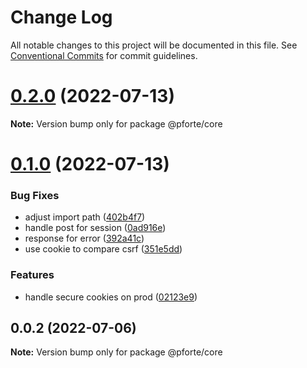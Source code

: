 # Change Log

All notable changes to this project will be documented in this file.
See [Conventional Commits](https://conventionalcommits.org) for commit guidelines.

# [0.2.0](https://github.com/pixelass/pforte/compare/v0.1.0...v0.2.0) (2022-07-13)

**Note:** Version bump only for package @pforte/core

# [0.1.0](https://github.com/pixelass/pforte/compare/v0.0.2...v0.1.0) (2022-07-13)

### Bug Fixes

- adjust import path ([402b4f7](https://github.com/pixelass/pforte/commit/402b4f758559038a0cdd3248b88c487b6235f0ba))
- handle post for session ([0ad916e](https://github.com/pixelass/pforte/commit/0ad916e4aca56d04108189597a83d7f9b9a5111c))
- response for error ([392a41c](https://github.com/pixelass/pforte/commit/392a41c39b1c44e7ba515de05f9720c1e2afee22))
- use cookie to compare csrf ([351e5dd](https://github.com/pixelass/pforte/commit/351e5ddc08e3821f626efc9d15c67955fb3e8792))

### Features

- handle secure cookies on prod ([02123e9](https://github.com/pixelass/pforte/commit/02123e9c8d12b6ee09cceaaab48391e8c41ddfea))

## 0.0.2 (2022-07-06)

**Note:** Version bump only for package @pforte/core
